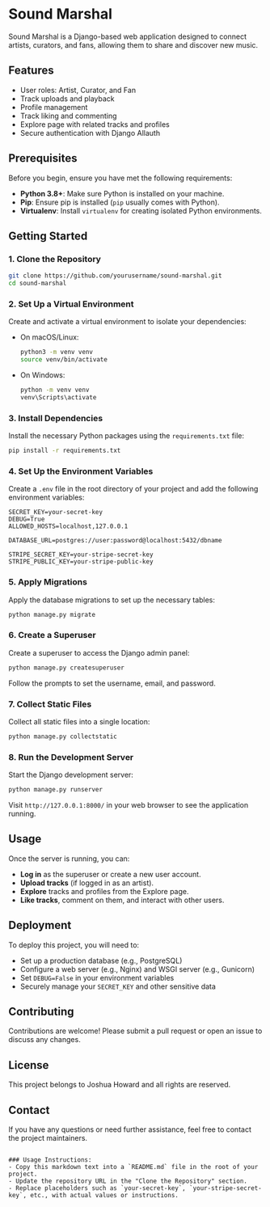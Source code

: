 # Sound Marshal

Sound Marshal is a Django-based web application designed to connect artists, curators, and fans, allowing them to share and discover new music.

## Features

- User roles: Artist, Curator, and Fan
- Track uploads and playback
- Profile management
- Track liking and commenting
- Explore page with related tracks and profiles
- Secure authentication with Django Allauth

## Prerequisites

Before you begin, ensure you have met the following requirements:

- **Python 3.8+**: Make sure Python is installed on your machine.
- **Pip**: Ensure pip is installed (`pip` usually comes with Python).
- **Virtualenv**: Install `virtualenv` for creating isolated Python environments.

## Getting Started

### 1. Clone the Repository

```bash
git clone https://github.com/yourusername/sound-marshal.git
cd sound-marshal
```

### 2. Set Up a Virtual Environment

Create and activate a virtual environment to isolate your dependencies:

- On macOS/Linux:
  ```bash
  python3 -m venv venv
  source venv/bin/activate
  ```

- On Windows:
  ```bash
  python -m venv venv
  venv\Scripts\activate
  ```

### 3. Install Dependencies

Install the necessary Python packages using the `requirements.txt` file:

```bash
pip install -r requirements.txt
```

### 4. Set Up the Environment Variables

Create a `.env` file in the root directory of your project and add the following environment variables:

```plaintext
SECRET_KEY=your-secret-key
DEBUG=True
ALLOWED_HOSTS=localhost,127.0.0.1

DATABASE_URL=postgres://user:password@localhost:5432/dbname

STRIPE_SECRET_KEY=your-stripe-secret-key
STRIPE_PUBLIC_KEY=your-stripe-public-key
```

### 5. Apply Migrations

Apply the database migrations to set up the necessary tables:

```bash
python manage.py migrate
```

### 6. Create a Superuser

Create a superuser to access the Django admin panel:

```bash
python manage.py createsuperuser
```

Follow the prompts to set the username, email, and password.

### 7. Collect Static Files

Collect all static files into a single location:

```bash
python manage.py collectstatic
```

### 8. Run the Development Server

Start the Django development server:

```bash
python manage.py runserver
```

Visit `http://127.0.0.1:8000/` in your web browser to see the application running.

## Usage

Once the server is running, you can:

- **Log in** as the superuser or create a new user account.
- **Upload tracks** (if logged in as an artist).
- **Explore** tracks and profiles from the Explore page.
- **Like tracks**, comment on them, and interact with other users.

## Deployment

To deploy this project, you will need to:

- Set up a production database (e.g., PostgreSQL)
- Configure a web server (e.g., Nginx) and WSGI server (e.g., Gunicorn)
- Set `DEBUG=False` in your environment variables
- Securely manage your `SECRET_KEY` and other sensitive data

## Contributing

Contributions are welcome! Please submit a pull request or open an issue to discuss any changes.

## License

This project belongs to Joshua Howard and all rights are reserved.

## Contact

If you have any questions or need further assistance, feel free to contact the project maintainers.
```

### Usage Instructions:
- Copy this markdown text into a `README.md` file in the root of your project.
- Update the repository URL in the "Clone the Repository" section.
- Replace placeholders such as `your-secret-key`, `your-stripe-secret-key`, etc., with actual values or instructions.
